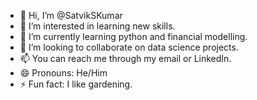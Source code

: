 - 👋 Hi, I’m @SatvikSKumar
- 👀 I’m interested in learning new skills.
- 🌱 I’m currently learning python and financial modelling.
- 💞️ I’m looking to collaborate on data science projects.
- 📫 You can reach me through my email or LinkedIn.
- 😄 Pronouns: He/Him
- ⚡ Fun fact: I like gardening.

<!---
SatvikSKumar/SatvikSKumar is a ✨ special ✨ repository because its `README.md` (this file) appears on your GitHub profile.
You can click the Preview link to take a look at your changes.
--->
